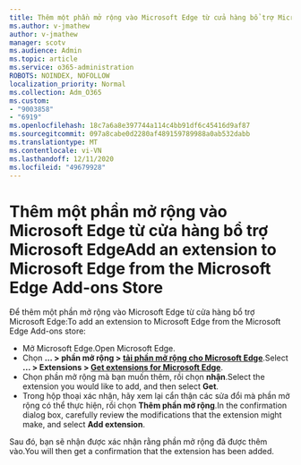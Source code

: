 ```yaml
---
title: Thêm một phần mở rộng vào Microsoft Edge từ cửa hàng bổ trợ Microsoft Edge
ms.author: v-jmathew
author: v-jmathew
manager: scotv
ms.audience: Admin
ms.topic: article
ms.service: o365-administration
ROBOTS: NOINDEX, NOFOLLOW
localization_priority: Normal
ms.collection: Adm_O365
ms.custom:
- "9003858"
- "6919"
ms.openlocfilehash: 18c7a6a8e397744a114c4bb91df6c45416d9af87
ms.sourcegitcommit: 097a8cabe0d2280af489159789988a0ab532dabb
ms.translationtype: MT
ms.contentlocale: vi-VN
ms.lasthandoff: 12/11/2020
ms.locfileid: "49679928"
---
```

# <a name="add-an-extension-to-microsoft-edge-from-the-microsoft-edge-add-ons-store"></a><span data-ttu-id="05152-102">Thêm một phần mở rộng vào Microsoft Edge từ cửa hàng bổ trợ Microsoft Edge</span><span class="sxs-lookup"><span data-stu-id="05152-102">Add an extension to Microsoft Edge from the Microsoft Edge Add-ons Store</span></span>

<span data-ttu-id="05152-103">Để thêm một phần mở rộng vào Microsoft Edge từ cửa hàng bổ trợ Microsoft Edge:</span><span class="sxs-lookup"><span data-stu-id="05152-103">To add an extension to Microsoft Edge from the Microsoft Edge Add-ons store:</span></span>

- <span data-ttu-id="05152-104">Mở Microsoft Edge.</span><span class="sxs-lookup"><span data-stu-id="05152-104">Open Microsoft Edge.</span></span>
- <span data-ttu-id="05152-105">Chọn **... > phần mở rộng > [tải phần mở rộng cho Microsoft Edge](https://go.microsoft.com/fwlink/?linkid=2136408)**.</span><span class="sxs-lookup"><span data-stu-id="05152-105">Select **... > Extensions > [Get extensions for Microsoft Edge](https://go.microsoft.com/fwlink/?linkid=2136408)**.</span></span>
- <span data-ttu-id="05152-106">Chọn phần mở rộng mà bạn muốn thêm, rồi chọn **nhận**.</span><span class="sxs-lookup"><span data-stu-id="05152-106">Select the extension you would like to add, and then select **Get**.</span></span>
- <span data-ttu-id="05152-107">Trong hộp thoại xác nhận, hãy xem lại cẩn thận các sửa đổi mà phần mở rộng có thể thực hiện, rồi chọn **Thêm phần mở rộng**.</span><span class="sxs-lookup"><span data-stu-id="05152-107">In the confirmation dialog box, carefully review the modifications that the extension might make, and select **Add extension**.</span></span>

<span data-ttu-id="05152-108">Sau đó, bạn sẽ nhận được xác nhận rằng phần mở rộng đã được thêm vào.</span><span class="sxs-lookup"><span data-stu-id="05152-108">You will then get a confirmation that the extension has been added.</span></span>
